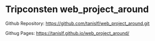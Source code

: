 # Tripconsten web_project_around

Github Repository:
https://github.com/tanislf/web_project_around.git

Githug Pages:
https://tanislf.github.io/web_project_around/
